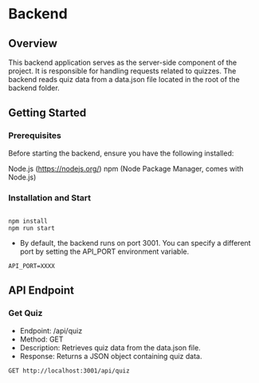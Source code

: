 # Backend

## Overview

This backend application serves as the server-side component of the project. It is responsible for handling requests related to quizzes. 
The backend reads quiz data from a data.json file located in the root of the backend folder.

## Getting Started

### Prerequisites

Before starting the backend, ensure you have the following installed:

Node.js (<https://nodejs.org/>)
npm (Node Package Manager, comes with Node.js)

### Installation and Start

```node

npm install
npm run start

```

- By default, the backend runs on port 3001. You can specify a different port by setting the API_PORT environment variable.

```node
API_PORT=XXXX
```

## API Endpoint

### Get Quiz

- Endpoint: /api/quiz
- Method: GET
- Description: Retrieves quiz data from the data.json file.
- Response: Returns a JSON object containing quiz data.

```bash
GET http://localhost:3001/api/quiz
```
